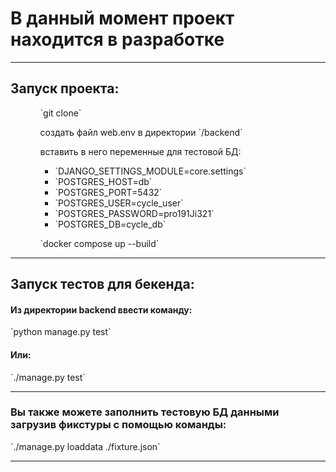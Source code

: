 <h1>В данный момент проект находится в разработке</h1>
<hr>
<h2>Запуск проекта:</h2>
<ul>
    <ol>`git clone`</ol>
    <ol>создать файл web.env в директории `/backend`</ol>
    <ol>вставить в него переменные для тестовой БД:
        <ul>
            <li>`DJANGO_SETTINGS_MODULE=core.settings`</li>
            <li>`POSTGRES_HOST=db`</li>
            <li>`POSTGRES_PORT=5432`</li>
            <li>`POSTGRES_USER=cycle_user`</li>
            <li>`POSTGRES_PASSWORD=pro191Ji321`</li>
            <li>`POSTGRES_DB=cycle_db`</li>
        </ul>
    </ol>
    <ol>`docker compose up --build`</ol>
</ul>
<hr>
<h2>Запуск тестов для бекенда:</h2>
<h4>Из директории backend ввести команду:</h4>
<span>`python manage.py test`</span>
<h4>Или:</h4>
<span>`./manage.py test`</span>
<hr>

<h3>Вы также можете заполнить тестовую БД данными загрузив фикстуры с помощью команды:</h3>
<span>`./manage.py loaddata ./fixture.json`</span>
<hr>


